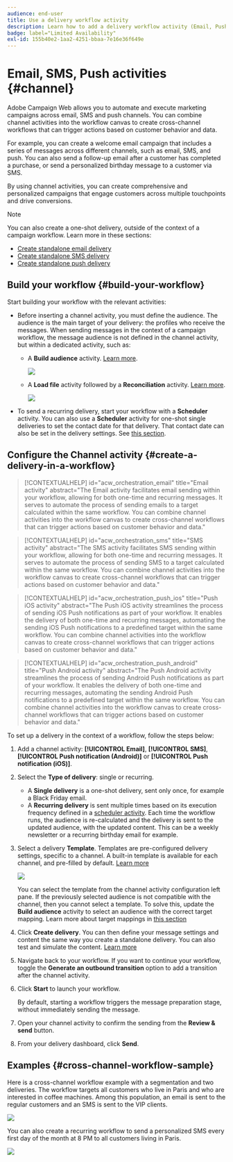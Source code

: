 ```yaml
---
audience: end-user
title: Use a delivery workflow activity
description: Learn how to add a delivery workflow activity (Email, Push, SMS)
badge: label="Limited Availability"
exl-id: 155b40e2-1aa2-4251-bbaa-7e16e36f649e
---
```

# Email, SMS, Push activities {#channel}

Adobe Campaign Web allows you to automate and execute marketing campaigns across email, SMS and push channels. You can combine channel activities into the workflow canvas to create cross-channel workflows that can trigger actions based on customer behavior and data. 

For example, you can create a welcome email campaign that includes a series of messages across different channels, such as email, SMS, and push. You can also send a follow-up email after a customer has completed a purchase, or send a personalized birthday message to a customer via SMS. 

By using channel activities, you can create comprehensive and personalized campaigns that engage customers across multiple touchpoints and drive conversions.

>[!NOTE]
>
>You can also create a one-shot delivery, outside of the context of a campaign workflow. Learn more in these sections:
>* [Create standalone email delivery](../../email/create-email.md)
>* [Create standalone SMS delivery](../../sms/create-sms.md)
>* [Create standalone push delivery](../../push/create-push.md)

## Build your workflow {#build-your-workflow}

Start building your workflow with the relevant activities:

* Before inserting a channel activity, you must define the audience. The audience is the main target of your delivery: the profiles who receive the messages. When sending messages in the context of a campaign workflow, the message audience is not defined in the channel activity, but within a dedicated activity, such as:
    
    * A **Build audience** activity. [Learn more](build-audience.md).

        ![](../../msg/assets/add-delivery-in-wf.png)
    
    * A **Load file** activity followed by a **Reconciliation** activity. [Learn more](load-file.md).

        ![](../assets/workflow-reconciliation-criteria.png)



* To send a recurring delivery, start your workflow with a **Scheduler** activity. You can also use a **Scheduler** activity for one-shot single deliveries to set the contact date for that delivery. That contact date can also be set in the delivery settings. See [this section](scheduler.md).


## Configure the Channel activity {#create-a-delivery-in-a-workflow}

>[!CONTEXTUALHELP]
>id="acw_orchestration_email"
>title="Email activity"
>abstract="The Email activity facilitates email sending within your workflow, allowing for both one-time and recurring messages. It serves to automate the process of sending emails to a target calculated within the same workflow. You can combine channel activities into the workflow canvas to create cross-channel workflows that can trigger actions based on customer behavior and data."

>[!CONTEXTUALHELP]
>id="acw_orchestration_sms"
>title="SMS activity"
>abstract="The SMS activity facilitates SMS sending within your workflow, allowing for both one-time and recurring messages. It serves to automate the process of sending SMS to a target calculated within the same workflow. You can combine channel activities into the workflow canvas to create cross-channel workflows that can trigger actions based on customer behavior and data."

>[!CONTEXTUALHELP]
>id="acw_orchestration_push_ios"
>title="Push iOS activity"
>abstract="The Push iOS activity streamlines the process of sending iOS Push notifications as part of your workflow. It enables the delivery of both one-time and recurring messages, automating the sending iOS Push notifications to a predefined target within the same workflow. You can combine channel activities into the workflow canvas to create cross-channel workflows that can trigger actions based on customer behavior and data."

>[!CONTEXTUALHELP]
>id="acw_orchestration_push_android"
>title="Push Android activity"
>abstract="The Push Android activity streamlines the process of sending Android Push notifications as part of your workflow. It enables the delivery of both one-time and recurring messages, automating the sending Android Push notifications to a predefined target within the same workflow. You can combine channel activities into the workflow canvas to create cross-channel workflows that can trigger actions based on customer behavior and data."

To set up a delivery in the context of a workflow, follow the steps below:

1. Add a channel activity: **[!UICONTROL Email]**, **[!UICONTROL SMS]**, **[!UICONTROL Push notification (Android)]** or **[!UICONTROL Push notification (iOS)]**.

1. Select the **Type of delivery**: single or recurring. 

   * A **Single delivery** is a one-shot delivery, sent only once, for example a Black Friday email.
   * A **Recurring delivery** is sent multiple times based on its execution frequency defined in a [scheduler activity](scheduler.md). Each time the workflow runs, the audience is re-calculated and the delivery is sent to the updated audience, with the updated content. This can be a weekly newsletter or a recurring birthday email for example.

1. Select a delivery **Template**. Templates are pre-configured delivery settings, specific to a channel. A built-in template is available for each channel, and pre-filled by default. [Learn more](../../msg/delivery-template.md)

    ![](../assets/delivery-activity-in-wf.png)
   
    You can select the template from the channel activity configuration left pane. If the previously selected audience is not compatible with the channel, then you cannot select a template. To solve this, update the **Build audience** activity to select an audience with the correct target mapping. Learn more about target mappings in [this section](../../audience/targeting-dimensions.md)

1. Click **Create delivery**. You can then define your message settings and content the same way you create a standalone delivery. You can also test and simulate the content. [Learn more](../../msg/gs-messages.md)

1. Navigate back to your workflow. If you want to continue your workflow, toggle the **Generate an outbound transition** option to add a transition after the channel activity.

1. Click **Start** to launch your workflow.

    By default, starting a workflow triggers the message preparation stage, without immediately sending the message.
    
1. Open your channel activity to confirm the sending from the **Review & send** button.

1. From your delivery dashboard, click **Send**.

## Examples {#cross-channel-workflow-sample}

Here is a cross-channel workflow example with a segmentation and two deliveries. The workflow targets all customers who live in Paris and who are interested in coffee machines. Among this population, an email is sent to the regular customers and an SMS is sent to the VIP clients.

![](../assets/workflow-channel-example.png)

<!--
description, which use case you can perform (common other activities that you can link before of after the activity)

how to add and configure the activity

example of a configured activity within a workflow
The Email delivery activity allows you to configure the sending an email in a workflow. 

-->

You can also create a recurring workflow to send a personalized SMS every first day of the month at 8 PM to all customers living in Paris.

![](../assets/workflow-channel-example2.png)

<!-- Scheduled emails available?

This can be a single send email and sent just once, or it can be a recurring email.
* Single send emails are standard emails, sent once.
* Recurring emails allow you to send the same email multiple times to different targets over a defined period. You can aggregate the deliveries per period in order to get reports that correspond to your needs.

When linked to a scheduler, you can define recurring emails.
Email recipients are defined upstream of the activity in the same workflow, via an Audience targeting activity.

-->


<!--The message preparation is triggered according to the workflow execution parameters. From the message dashboard, you can select whether to request or not a manual confirmation to send the message (required by default). You can start the workflow manually or place a scheduler activity in the workflow to automate execution.-->
